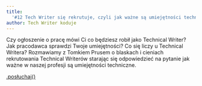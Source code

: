 ```yaml
---
title:
  '#12 Tech Writer się rekrutuje, czyli jak ważne są umiejętności techniczne'
author: Tech Writer koduje
---
```


Czy ogłoszenie o pracę mówi Ci co będziesz robił jako Technical Writer? Jak
pracodawca sprawdzi Twoje umiejętności? Co się liczy u Technical Writera?
Rozmawiamy z Tomkiem Prusem o blaskach i cieniach rekrutowania Technical
Writerów starając się odpowiedzieć na pytanie jak ważne w naszej profesji są
umiejętności techniczne.

<a class="brandButton" href="https://anchor.fm/docdeveloper/episodes/12-Tech-Writer-si-rekrutuje--czyli-jak-wane-s-umiejtnoci-techniczne-ea9vra/a-a1b5e9o" target="_blank" rel="noopener noreferrer">.posłuchaj()</a>
